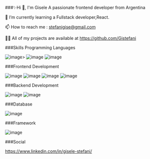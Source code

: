 ###✨Hi 👋, I'm Gisele
A passionate frontend developer from Argentina

🌱 I’m currently learning a Fullstack developer,React.

📫 How to reach me :  stefanigise@gmail.com 

👨‍💻 All of my projects are available at https://github.com/Gistefani

###Skills
Programming Languages

 ![image](https://github.com/Gistefani/Gistefani/assets/113151805/5ebb2bea-6244-4761-a477-8b4abe25325c)>
![image](https://github.com/Gistefani/Gistefani/assets/113151805/6cbdc0bc-bfc1-49eb-8202-8cac102f5e8a)
![image](https://github.com/Gistefani/Gistefani/assets/113151805/0d31d401-5633-470a-b463-c2deb5564166)

###Frontend Development

![image](https://github.com/Gistefani/Gistefani/assets/113151805/df8986ba-2d63-4270-aa3b-87db8e3bd309)
![image](https://github.com/Gistefani/Gistefani/assets/113151805/3411ac0f-d66b-4846-b281-47706656bd1a)
![image](https://github.com/Gistefani/Gistefani/assets/113151805/45991274-e92c-4841-99a1-ce21ac58a9ed)
![image](https://github.com/Gistefani/Gistefani/assets/113151805/5cb8ab42-ee55-4cc1-98dd-b1cee0df3211)

###Backend Development

![image](https://github.com/Gistefani/Gistefani/assets/113151805/0d5d1ada-1be2-4034-90b2-5a266b6390f7)
![image](https://github.com/Gistefani/Gistefani/assets/113151805/00c486df-ee9a-4cfd-88d9-ff1e60523a51)

###Database

![image](https://github.com/Gistefani/Gistefani/assets/113151805/a8ca2239-bbaf-485a-8703-5cd041b36bc1)

###Framework

![image](https://github.com/Gistefani/Gistefani/assets/113151805/c53374dd-0e6e-4daa-99b4-637d8965b612)



###Social

https://www.linkedin.com/in/gisele-stefani/

